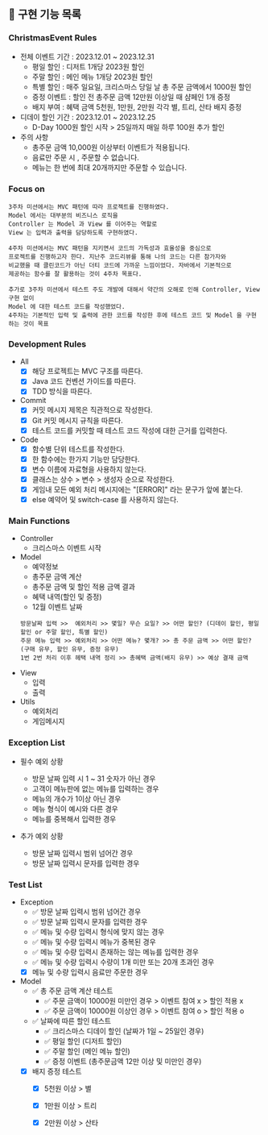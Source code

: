 ## 🚀 구현 기능 목록

### ChristmasEvent Rules
- 전체 이벤트 기간 : 2023.12.01 ~ 2023.12.31
  - 평일 할인 : 디저트 1개당 2023원 할인
  - 주말 할인 : 메인 메뉴 1개당 2023원 할인
  - 특별 할인 : 매주 일요일, 크리스마스 당일 날 총 주문 금액에서 1000원 할인
  - 증정 이벤트 : 할인 전 총주문 금액 12만원 이상일 때 샴페인 1개 증정
  - 배지 부여 : 혜택 금액 5천원, 1만원, 2만원 각각 별, 트리, 산타 배지 증정
- 디데이 할인 기간 : 2023.12.01 ~ 2023.12.25
  - D-Day 1000원 할인 시작 > 25일까지 매일 하루 100원 추가 할인
- 주의 사항
  - 총주문 금액 10,000원 이상부터 이벤트가 적용됩니다.
  - 음료만 주문 시 , 주문할 수 없습니다.
  - 메뉴는 한 번에 최대 20개까지만 주문할 수 있습니다.

### Focus on
```text
3주차 미션에서는 MVC 패턴에 따라 프로젝트를 진행하였다. 
Model 에서는 대부분의 비즈니스 로직을 
Controller 는 Model 과 View 를 이어주는 역할로
View 는 입력과 출력을 담당하도록 구현하였다.

4주차 미션에서는 MVC 패턴을 지키면서 코드의 가독성과 효율성을 중심으로
프로젝트를 진행하고자 한다. 지난주 코드리뷰를 통해 나의 코드는 다른 참가자와
비교했을 때 클린코드가 아닌 더티 코드에 가까운 느낌이었다. 자바에서 기본적으로 
제공하는 함수를 잘 활용하는 것이 4주차 목표다. 

추가로 3주차 미션에서 테스트 주도 개발에 대해서 약간의 오해로 인해 Controller, View 구현 없이 
Model 에 대한 테스트 코드를 작성했었다. 
4주차는 기본적인 입력 및 출력에 관한 코드를 작성한 후에 테스트 코드 및 Model 을 구현하는 것이 목표
```

### Development Rules
- All
    - [x] 해당 프로젝트는 MVC 구조를 따른다.
    - [x] Java 코드 컨벤션 가이드를 따른다.
    - [x] TDD 방식을 따른다.
- Commit
    - [x] 커밋 메시지 제목은 직관적으로 작성한다.
    - [x] Git 커밋 메시지 규칙을 따른다.
    - [x] 테스트 코드를 커밋할 때 테스트 코드 작성에 대한 근거를 입력한다.
- Code
    - [x] 함수별 단위 테스트를 작성한다.
    - [x] 한 함수에는 한가지 기능만 담당한다.
    - [x] 변수 이름에 자료형을 사용하지 않는다.
    - [x] 클래스는 상수 > 변수 > 생성자 순으로 작성한다.
    - [x] 게임내 모든 예외 처리 메시지에는 "[ERROR]" 라는 문구가 앞에 붙는다.
    - [x] else 예약어 및 switch-case 를 사용하지 않는다.

### Main Functions

- Controller
  - 크리스마스 이벤트 시작
- Model
  - 예약정보
  - 총주문 금액 계산
  - 총주문 금액 및 할인 적용 금액 결과
  - 혜택 내역(할인 및 증정)
  - 12월 이벤트 날짜
  ```txet
  방문날짜 입력 >>  예외처리 >> 몇일? 무슨 요일? >> 어떤 할인? (디데이 할인, 평일 할인 or 주말 할인, 특별 할인)
  주문 메뉴 입력 >> 예외처리 >> 어떤 메뉴? 몇개? >> 총 주문 금액 >> 어떤 할인? (구매 유무, 할인 유무, 증정 유무)
  1번 2번 처리 이후 헤택 내역 정리 >> 총혜택 금액(배지 유무) >> 예상 결재 금액
  ```
- View
  - 입력
  - 출력
- Utils
  - 예외처리
  - 게임메시지

### Exception List
- 필수 예외 상황
  - 방문 날짜 입력 시 1 ~ 31 숫자가 아닌 경우
  - 고객이 메뉴판에 없는 메뉴를 입력하는 경우
  - 메뉴의 개수가 1이상 아닌 경우
  - 메뉴 형식이 예시와 다른 경우
  - 메뉴를 중복해서 입력한 경우

- 추가 예외 상황
  - 방문 날짜 입력시 범위 넘어간 경우
  - 방문 날짜 입력시 문자를 입력한 경우

### Test List
- Exception
  - ✅ 방문 날짜 입력시 범위 넘어간 경우
  - ✅ 방문 날짜 입력시 문자를 입력한 경우
  - ✅ 메뉴 및 수량 입력시 형식에 맞지 않는 경우
  - ✅ 메뉴 및 수량 입력시 메뉴가 중복된 경우
  - ✅ 메뉴 및 수량 입력시 존재하는 않는 메뉴를 입력한 경우
  - ✅ 메뉴 및 수량 입력시 수량이 1개 미만 또는 20개 초과인 경우
  - [x] 메뉴 및 수량 입력시 음료만 주문한 경우

- Model
  - ✅ 총 주문 금액 계산 테스트
    - ✅ 주문 금액이 10000원 미만인 경우 > 이벤트 참여 x > 할인 적용 x
    - ✅ 주문 금액이 10000원 이상인 경우 > 이벤트 참여 o > 할인 적용 o
  - ✅ 날짜에 따른 할인 테스트
    - ✅ 크리스마스 디데이 할인 (날짜가 1일 ~ 25일인 경우)
    - ✅ 평일 할인 (디저트 할인)
    - ✅ 주말 할인 (메인 메뉴 할인)
    - ✅ 증정 이벤트 (총주문금액 12만 이상 및 미만인 경우)
  - [x] 배지 증정 테스트
    - [x] 5천원 이상 > 별
    - [x] 1만원 이상 > 트리
    - [x] 2만원 이상 > 산타

